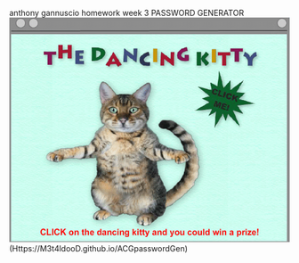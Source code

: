 anthony gannuscio homework week 3
PASSWORD GENERATOR
![alt text](https://raw.githubusercontent.com/m3t4ldood/ACGpasswordGen/main/spdk.gif "Password Generator")
(Https://M3t4ldooD.github.io/ACGpasswordGen)



